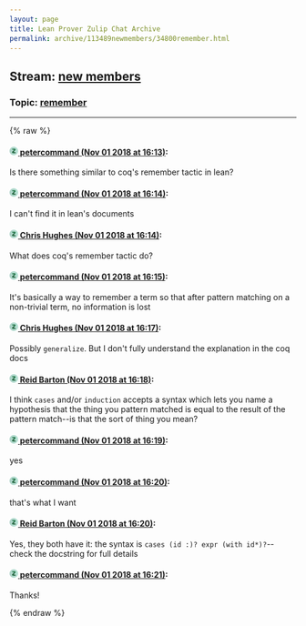 ```yaml
---
layout: page
title: Lean Prover Zulip Chat Archive 
permalink: archive/113489newmembers/34800remember.html
---
```


## Stream: [new members](index.html)
### Topic: [remember](34800remember.html)

---


{% raw %}
#### [![Click to go to Zulip](../../assets/img/zulip2.png) petercommand (Nov 01 2018 at 16:13)](https://leanprover.zulipchat.com/#narrow/stream/113489-new%20members/topic/remember/near/136927744):
Is there something similar to coq's remember tactic in lean?

#### [![Click to go to Zulip](../../assets/img/zulip2.png) petercommand (Nov 01 2018 at 16:14)](https://leanprover.zulipchat.com/#narrow/stream/113489-new%20members/topic/remember/near/136927833):
I can't find it in lean's documents

#### [![Click to go to Zulip](../../assets/img/zulip2.png) Chris Hughes (Nov 01 2018 at 16:14)](https://leanprover.zulipchat.com/#narrow/stream/113489-new%20members/topic/remember/near/136927846):
What does coq's remember tactic do?

#### [![Click to go to Zulip](../../assets/img/zulip2.png) petercommand (Nov 01 2018 at 16:15)](https://leanprover.zulipchat.com/#narrow/stream/113489-new%20members/topic/remember/near/136927899):
It's basically a way to remember a term so that after pattern matching on a non-trivial term, no information is lost

#### [![Click to go to Zulip](../../assets/img/zulip2.png) Chris Hughes (Nov 01 2018 at 16:17)](https://leanprover.zulipchat.com/#narrow/stream/113489-new%20members/topic/remember/near/136928040):
Possibly `generalize`. But I don't fully understand the explanation in the coq docs

#### [![Click to go to Zulip](../../assets/img/zulip2.png) Reid Barton (Nov 01 2018 at 16:18)](https://leanprover.zulipchat.com/#narrow/stream/113489-new%20members/topic/remember/near/136928066):
I think `cases` and/or `induction` accepts a syntax which lets you name a hypothesis that the thing you pattern matched is equal to the result of the pattern match--is that the sort of thing you mean?

#### [![Click to go to Zulip](../../assets/img/zulip2.png) petercommand (Nov 01 2018 at 16:19)](https://leanprover.zulipchat.com/#narrow/stream/113489-new%20members/topic/remember/near/136928149):
yes

#### [![Click to go to Zulip](../../assets/img/zulip2.png) petercommand (Nov 01 2018 at 16:20)](https://leanprover.zulipchat.com/#narrow/stream/113489-new%20members/topic/remember/near/136928230):
that's what I want

#### [![Click to go to Zulip](../../assets/img/zulip2.png) Reid Barton (Nov 01 2018 at 16:20)](https://leanprover.zulipchat.com/#narrow/stream/113489-new%20members/topic/remember/near/136928271):
Yes, they both have it: the syntax is `cases (id :)? expr (with id*)?`--check the docstring for full details

#### [![Click to go to Zulip](../../assets/img/zulip2.png) petercommand (Nov 01 2018 at 16:21)](https://leanprover.zulipchat.com/#narrow/stream/113489-new%20members/topic/remember/near/136928315):
Thanks!


{% endraw %}
